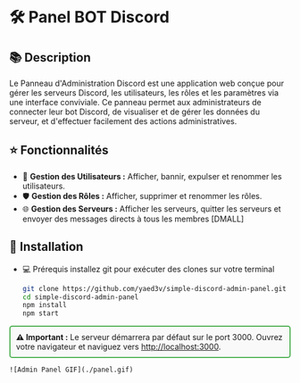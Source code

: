 # 🛠️ Panel BOT Discord

## 📚 Description

Le Panneau d'Administration Discord est une application web conçue pour gérer les serveurs Discord, les utilisateurs, les rôles et les paramètres via une interface conviviale. Ce panneau permet aux administrateurs de connecter leur bot Discord, de visualiser et de gérer les données du serveur, et d'effectuer facilement des actions administratives.

## ⭐ Fonctionnalités

- 👥 **Gestion des Utilisateurs :** Afficher, bannir, expulser et renommer les utilisateurs.
- 🛡️ **Gestion des Rôles :** Afficher, supprimer et renommer les rôles.
- 🌐 **Gestion des Serveurs :** Afficher les serveurs, quitter les serveurs et envoyer des messages directs à tous les membres [DMALL]

## :rocket: Installation

- 💻 Prérequis installez git pour exécuter des clones sur votre terminal

   ```sh
   git clone https://github.com/yaed3v/simple-discord-admin-panel.git
   cd simple-discord-admin-panel
   npm install
   npm start

<div style="border: 2px solid #4CAF50; padding: 10px; border-radius: 5px; background-color: #f9f9f9;">
  <strong>⚠️ Important :</strong> Le serveur démarrera par défaut sur le port 3000. Ouvrez votre navigateur et naviguez vers <a href="http://localhost:3000">http://localhost:3000</a>.
</div>

````
![Admin Panel GIF](./panel.gif)
